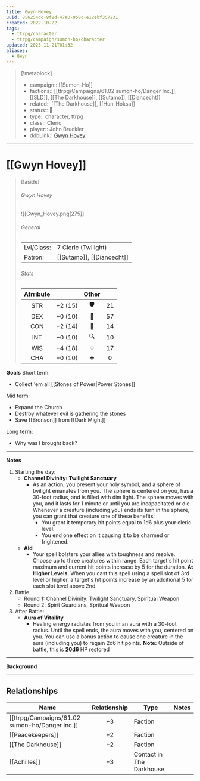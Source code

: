```yaml
---
title: Gwyn Hovey
uuid: 856254dc-9f2d-47a0-958c-e12ebf357231
created: 2022-10-22
tags:
  - ttrpg/character
  - ttrpg/campaign/sumon-ho/character
updated: 2023-11-21T01:32
aliases:
  - Gwyn
---
```



> [!metablock] 
> - campaign:: [[Sumon-Ho]]
> - factions:: [[ttrpg/Campaigns/61.02 sumon-ho/Danger Inc.]], [[SLD]], [[The Darkhouse]], [[Sutamo]], [[Diancecht]]
> - related::  [[The Darkhouse]], [[Hun-Hoksa]]
> - status:: 💓
> - type:: character, ttrpg
> - class:: Cleric
> - player:: John Bruckler
> - ddbLink:: [Gwyn Hovey](https://www.dndbeyond.com/characters/34229693)

---

# [[Gwyn Hovey]]

> [!aside]
> ###### Gwyn Hovey
> ![[Gwyn_Hovey.png|275]]
> ###### General
> |            |     | 
> | ---------- | --- | 
> | Lvl/Class: |   7 Cleric (Twilight)  |  
> | Patron:    |    [[Sutamo]], [[Diancecht]] | 
> ###### Stats
> | Atrribute |          | Other |       |
> | :----:    | :------: | :---: | :---: |
> | STR       | +2 (15)  | 🛡️   | 21    |
> | DEX       | +0 (10)  | 💖   | 57    |
> | CON       | +2 (14)  | 👀   | 14    |
> | INT       | +0 (10)  | 🔍   | 10    |
> | WIS       | +4 (18)  | 💡   | 17    |
> | CHA       | +0 (10)  | ➕   | 0     |


**Goals**
Short term:
 - Collect 'em all [[Stones of Power|Power Stones]]

Mid term:
- Expand the Church
- Destroy whatever evil is gathering the stones
- Save [[Bronson]] from [[Dark Might]]

Long term:
- Why was I brought back?
---
**Notes**
1. Starting the day:
    - **Channel Divinity: Twilight Sanctuary**
        - As an action, you present your holy symbol, and a sphere of twilight emanates from you. The sphere is centered on you, has a 30-foot radius, and is filled with dim light. The sphere moves with you, and it lasts for 1 minute or until you are incapacitated or die. Whenever a creature (including you) ends its turn in the sphere, you can grant that creature one of these benefits:
            - You grant it temporary hit points equal to 1d6 plus your cleric level.
            - You end one effect on it causing it to be charmed or frightened.
    - **Aid**
        - Your spell bolsters your allies with toughness and resolve. Choose up to three creatures within range. Each target's hit point maximum and current hit points increase by 5 for the duration.
          **At Higher Levels**. When you cast this spell using a spell slot of 3rd level or higher, a target's hit points increase by an additional 5 for each slot level above 2nd.
2. Battle
    - Round 1: Channel Divinity: Twilight Sanctuary, Spiritual Weapon
    - Round 2: Spirit Guardians, Spritual Weapon
3. After Battle:
    - **Aura of Vitaility**
        - Healing energy radiates from you in an aura with a 30-foot radius. Until the spell ends, the aura moves with you, centered on you. You can use a bonus action to cause one creature in the aura (including you) to regain 2d6 hit points.
          **Note:** Outside of battle, this is **20d6** HP restored
---
**Background**

---

## Relationships

| Name      | Relationship | Type        | Notes |
| ----------------- |:------------:| ------------------------ | --- |
| [[ttrpg/Campaigns/61.02 sumon-ho/Danger Inc.]]   |      +3      | Faction                  | |
| [[Peacekeepers]]  |      +2      | Faction                  | |
| [[The Darkhouse]] |      +2      | Faction                  | |
| [[Achilles]]      |      +3      | Contact in The Darkhouse | |

